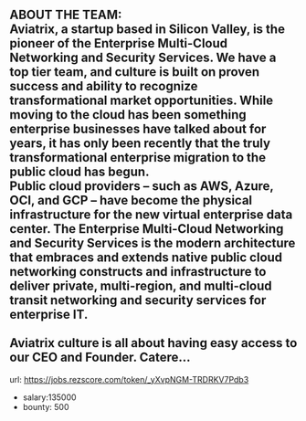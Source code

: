 ABOUT THE TEAM:<br>
Aviatrix, a startup based in Silicon Valley, is the pioneer of the Enterprise Multi-Cloud Networking and Security Services. We have a top tier team, and culture is built on proven success and ability to recognize transformational market opportunities. While moving to the cloud has been something enterprise businesses have talked about for years, it has only been recently that the truly transformational enterprise migration to the public cloud has begun.<br>
Public cloud providers – such as AWS, Azure, OCI, and GCP – have become the physical infrastructure for the new virtual enterprise data center. The Enterprise Multi-Cloud Networking and Security Services is the modern architecture that embraces and extends native public cloud networking constructs and infrastructure to deliver private, multi-region, and multi-cloud transit networking and security services for enterprise IT.<br>
 <br>
Aviatrix culture is all about having easy access to our CEO and Founder. Catere...
------
url: https://jobs.rezscore.com/token/_yXvpNGM-TRDRKV7Pdb3
- salary:135000
- bounty: 500
